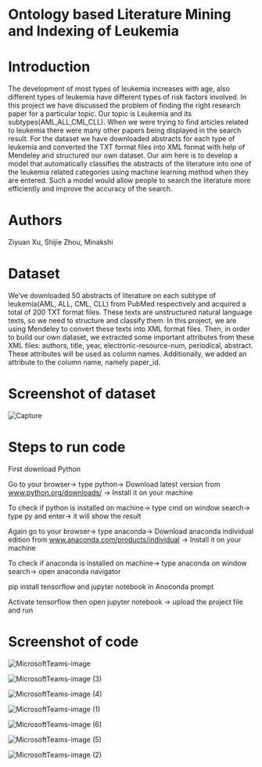 # Ontology based Literature Mining and Indexing of Leukemia

# Introduction

The development of most types of leukemia increases with age, also different types of leukemia have different types of risk factors involved. In this project we have discussed the problem of finding the right research paper for a particular topic. Our topic is Leukemia and its subtypes(AML,ALL,CML,CLL). When we were trying to find articles related to leukemia there were many other papers being displayed in the search result. For the dataset we have downloaded abstracts for each type of leukemia and converted the TXT format files into XML format with help of Mendeley and structured our own dataset. Our aim here is to develop a model that automatically classifies the abstracts of the literature into one of the leukemia related categories using machine learning method when they are entered. Such a model would allow people to search the literature more efficiently and improve the accuracy of the search.

# Authors
Ziyuan Xu, Shijie Zhou, Minakshi

# Dataset

We’ve downloaded 50 abstracts of literature on each subtype of leukemia(AML, ALL, CML, CLL) from PubMed respectively and acquired a total of 200 TXT format files. These texts are unstructured natural language texts, so we need to structure and classify them. In this project, we are using Mendeley to convert these texts into XML format files. Then, in order to build our own dataset, we extracted some important attributes from these XML files: authors, title, year, electronic-resource-num, periodical, abstract. These attributes will be used as column names. Additionally, we added an attribute to the column name, namely paper_id. 

# Screenshot of dataset

![Capture](https://user-images.githubusercontent.com/96027933/145858538-d39d3006-c4b1-461e-829f-8a5b0d1f4c46.PNG)

  
# Steps to run code

First download Python

Go to your browser-> type python-> Download latest version from www.python.org/downloads/ -> Install it on your machine

To check if python is installed on machine-> type cmd on window search-> type py and enter-> it will show the result

Again go to your browser-> type anaconda-> Download anaconda individual edition from www.anaconda.com/products/individual -> Install it on your machine

To check if anaconda is installed on machine-> type anaconda on window search-> open anaconda navigator

pip install tensorflow and jupyter notebook in Anoconda prompt 

Activate tensorflow then open jupyter notebook -> upload the project file and run

# Screenshot of code

![MicrosoftTeams-image](https://user-images.githubusercontent.com/96027933/145916329-b2edcab8-7f77-465b-9a79-f3bbe25ce5b0.png)

![MicrosoftTeams-image (3)](https://user-images.githubusercontent.com/96027933/145916349-809b825c-75f8-4832-b215-397aef0860d9.png)

![MicrosoftTeams-image (4)](https://user-images.githubusercontent.com/96027933/145916372-789e91b6-4142-498d-9a66-57ebc9db6211.png)

![MicrosoftTeams-image (1)](https://user-images.githubusercontent.com/96027933/145916424-1f0d388a-f395-4159-802a-e88fc93a67fe.png)

![MicrosoftTeams-image (6)](https://user-images.githubusercontent.com/96027933/145916530-08615c56-92de-41c6-bbb1-271b90e8adbd.png)

![MicrosoftTeams-image (5)](https://user-images.githubusercontent.com/96027933/145916631-74faba5f-ebf3-4ca8-9b47-e46853270880.png)

![MicrosoftTeams-image (2)](https://user-images.githubusercontent.com/96027933/145916683-2756b1aa-2fd7-4610-be53-45fcbe6dcb24.png)










